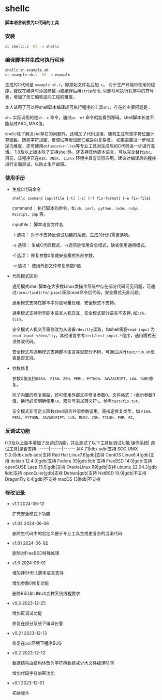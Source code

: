 # shellc
**脚本语言转换为C代码的工具**
### 安装
```bash
cc shellc.c -O2 -o shellc 
```
### 编译脚本并生成可执行程序
```bash
shellc sh example.sh
cc example.sh.c -O2 -o example
```
生成的C代码是 ```example.sh.c```，即原始文件名后加```.c```。
对于生产环境中使用的程序，建议在编译时添加参数```-s```或编译后用```strip```命令, 以删除可执行程序中的符号表，增加了反汇编和逆向工程的难度。

本人试用了可以将shell脚本编译成可执行程序的工具```shc```，存在的主要问题是：

```shc``` 实际调用的是```sh -c``` 命令，通过```ps -ef``` 命令就能看到源码。shell脚本长度不能超过ARG_MAX值。

shellc除了解决```shc```存在的问题外，还增加了代码混淆、随机生成有效字符位置计算函数、随机字符加密、反调试等增加反汇编逆向复杂度。
如果需要进一步增加逆向难度，还可使用```obfuscator-llvm```等专业工具对生成后的C代码进一步进行混淆。
1.0及以上版本除了支持shell外，还支持其他脚本语言，可以完全替代```shc```。
目前，该程序已在```AIX```、```UNIX```、 ```Linux``` 环境中具有实际应用。建议对编译后的程序进行全面测试，以防止生产故障。

### 使用手册
- 生成C代码命令
 
   ```shellc command inputfile [-t] [-s] [-f fix-format] [-e fix-file]```  

    command：   执行脚本的命令，如 ```sh```、```perl```、```python```、```node```、```ruby```、```Rscript```、```php``` 等。

    inputfile： 脚本语言文件名

    -t 选项：   对于不支持反调试功能的系统，生成的代码需该选项。

    -s 选项：   生成C代码模式，-s选项是使用安全模式，缺省使用通用模式。

    -f 选项：   修复参数0值或安全模式外部参数。

    -e 选项：   使用外部文件修复参数0值  

- 代码模式区别

    通用模式shell脚本在大多数Linux类操作系统中存在部分代码可见问题，可通过```/proc/[pid]/fd/[pipe]```获取read命令后代码，安全模式无此问题。

    通用模式支持在脚本中对信号量处理，安全模式不支持。

    通用模式支持所有脚本语言人机交互，安全模式部分语言不支持, 如```csh```、```tcsh```。

    安全模式人机交互需修改为从设备```/dev/tty```读取，如shell需将```read input``` 为 ```read input </dev/tty```，其他语言参考```test/test_input.*```程序，通用模式无须修改代码。

    安全模式与通用模式支持脚本语言类型部分不同，可通过运行```test/run.sh```检查是否支持。

- 参数修复  
       
    参数0值支持```BASH```、 ```FISH```、```ZSH```、```PERL```、```PYTHON```、```JAVASCRIPT```、```LUA```、```RUBY```修复。

    除了内置的修复类型，还可使用外部文件修复参数0。文件格式：```?```表示参数0值，换行必须明确使用```\n```，双引号需加转义符```\```。参考```test/fix.txt```。

    安全模式非可定义函数shell语言外部参数调用，需指定修复类型，如 ```FISH```、```PERL```、```PYTHON```、```JAVASCRIPT```、```LUA```、```RUBY```、```CSH```、```TCLSH```、```PHP```、```RC```。

### 反调试功能
0.3及以上版本增加了反调试功能，并且测试了以下工具反调试功能
操作系统| 调试工具|是否支持
------|------|------
AIX 7.1|dbx sdb|支持
SCO UNIX 5.0.6|dbx sdb adb|支持
Red Hat Linux7.8|gdb|支持
CentOS Linux6.4|gdb|支持
debian 12.4.0|gdb|支持
Fedora 39|gdb lldb|支持
FreeBSD 14.0|gdb|支持
openSUSE Leap 15.5|gdb|支持
OracleLinux R9|gdb|支持
ubuntu 22.04.3|gdb lldb|支持
openEuler|gdb|支持
Debian|gdb|支持
NetBSD 10.0|gdb|不支持
DragonFly 6.4|gdb|不支持
macOS 13|lldb|不支持


### 修改记录
- v1.1 2024-06-12

  扩充安全模式下功能

- v1.02 2024-06-06

  删除生代码中的宏定义便于专业工具生成更复杂的混淆代码

- v1.01 2024-06-02

  删除对FreeBSD特殊处理

- v1.0 2024-06-01

  增加非SHELL脚本语言支持

  增加参数0修复功能

  删除BSD和LINUX变种系统线程要求

- v0.3 2023-12-25

  增加反调试功能
 
  修复在部分系统下编译告警

- v0.21 2023-12-13

  修复在```zsh```环境下程序BUG

- v0.2  2023-12-12

  数据结构由结构体改为字符串数组减少大文件编译时间

  增加代码字符加密功能

- v0.1  2023-12-01

  初始版本 